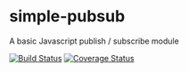 # simple-pubsub
A basic Javascript publish / subscribe module

[![Build Status](https://travis-ci.org/davidcole1977/simple-pubsub.svg)](https://travis-ci.org/davidcole1977/simple-pubsub) [![Coverage Status](https://coveralls.io/repos/davidcole1977/simple-pubsub/badge.svg?branch=master)](https://coveralls.io/r/davidcole1977/simple-pubsub?branch=master)